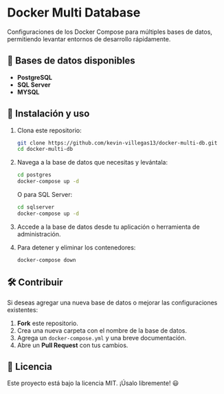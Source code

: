 # Docker Multi Database

Configuraciones de los Docker Compose para múltiples bases de datos, permitiendo levantar entornos de desarrollo rápidamente.

## 📌 Bases de datos disponibles
- **PostgreSQL**
- **SQL Server**
- **MYSQL**

## 🚀 Instalación y uso

1. Clona este repositorio:
   ```sh
   git clone https://github.com/kevin-villegas13/docker-multi-db.git
   cd docker-multi-db
   ```

2. Navega a la base de datos que necesitas y levántala:
   ```sh
   cd postgres
   docker-compose up -d
   ```
   O para SQL Server:
   ```sh
   cd sqlserver
   docker-compose up -d
   ```

3. Accede a la base de datos desde tu aplicación o herramienta de administración.

4. Para detener y eliminar los contenedores:
   ```sh
   docker-compose down
   ```

## 🛠 Contribuir

Si deseas agregar una nueva base de datos o mejorar las configuraciones existentes:

1. **Fork** este repositorio.
2. Crea una nueva carpeta con el nombre de la base de datos.
3. Agrega un `docker-compose.yml` y una breve documentación.
4. Abre un **Pull Request** con tus cambios.

## 📜 Licencia
Este proyecto está bajo la licencia MIT. ¡Úsalo libremente! 😃
